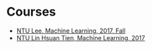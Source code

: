 # Courses

- [NTU Lee, Machine Learning, 2017, Fall](https://github.com/kaka-lin/ML-Notes/tree/master/Courses/ML-Courses-NTU-Lee)
- [NTU Lin Hsuan Tien, Machine Learning, 2017](https://github.com/kaka-lin/ML-Notes/tree/master/Courses/ML-Courses-NTU-Lee)
